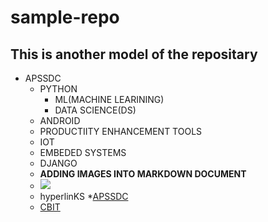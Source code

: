 # sample-repo
This is another model of the repositary
------------------------------------------------------------------------------------
* APSSDC
    - PYTHON
       - ML(MACHINE LEARINING)
       - DATA SCIENCE(DS)
    - ANDROID
    - PRODUCTIITY ENHANCEMENT TOOLS
    - IOT
    - EMBEDED SYSTEMS
    - DJANGO
    * **ADDING IMAGES INTO MARKDOWN DOCUMENT**
    * <img src="https://images.shiksha.com/mediadata/images/1597651709phpk2THeb.png">
    * hyperlinKS
    *[APSSDC]()
    * [CBIT]()
